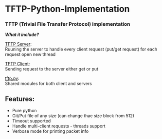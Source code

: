 # TFTP-Python-Implementation
### TFTP (Trivial File Transfer Protocol) implementation

***What it include?***


[TFTP Server](https://github.com/kamalaweenat/tftp-python-implemention/blob/main/server.py): <br>Ruuning the server to handle every client request (put/get request)
for each request open new thread<br>

[TFTP Client](https://github.com/kamalaweenat/tftp-python-implemention/blob/main/client.py): <br>Sending request to the server either get or put<br>

[tftp.py](https://github.com/kamalaweenat/tftp-python-implemention/blob/main/tftp.py): <br>Shared modules for both client and servers<br>


## Features:
* Pure python
* Git/Put file of any size (can change thae size block from 512)
* Timeout supported
* Handle multi-client requests - threads support
* Verbose mode for printing packet info


